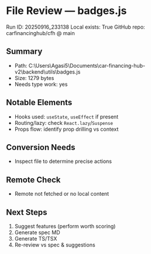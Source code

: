 # File Review — badges.js
Run ID: 20250916_233138
Local exists: True
GitHub repo: carfinancinghub/cfh @ main

## Summary
- Path: C:\Users\Agasi5\Documents\car-financing-hub-v2\backend\utils\badges.js
- Size: 1279 bytes
- Needs type work: yes

## Notable Elements
- Hooks used: `useState`, `useEffect` if present
- Routing/lazy: check `React.lazy`/`Suspense`
- Props flow: identify prop drilling vs context

## Conversion Needs
- Inspect file to determine precise actions

## Remote Check
- Remote not fetched or no local content

## Next Steps
1) Suggest features (perform worth scoring)
2) Generate spec MD
3) Generate TS/TSX
4) Re-review vs spec & suggestions